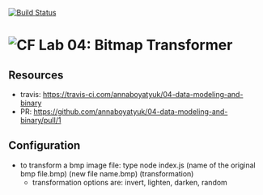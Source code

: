 [![Build Status](https://travis-ci.com/annaboyatyuk/04-data-modeling-and-binary.svg?branch=master)](https://travis-ci.com/annaboyatyuk/04-data-modeling-and-binary)

![CF](https://camo.githubusercontent.com/70edab54bba80edb7493cad3135e9606781cbb6b/687474703a2f2f692e696d6775722e636f6d2f377635415363382e706e67) Lab 04: Bitmap Transformer
===



## Resources  
- travis: https://travis-ci.com/annaboyatyuk/04-data-modeling-and-binary
- PR: https://github.com/annaboyatyuk/04-data-modeling-and-binary/pull/1



## Configuration 
- to transform a bmp image file: type   node index.js (name of the original bmp file.bmp) (new file name.bmp) (transformation)
  - transformation options are: invert, lighten, darken, random

